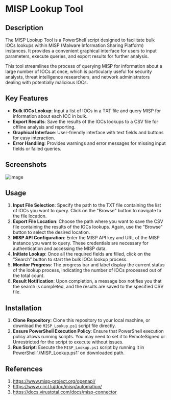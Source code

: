 # MISP Lookup Tool

## Description
The MISP Lookup Tool is a PowerShell script designed to facilitate bulk IOCs lookups within MISP (Malware Information Sharing Platform) instances. It provides a convenient graphical interface for users to input parameters, execute queries, and export results for further analysis.

This tool streamlines the process of querying MISP for information about a large number of IOCs at once, which is particularly useful for security analysts, threat intelligence researchers, and network administrators dealing with potentially malicious IOCs.

## Key Features
- **Bulk IOCs Lookup**: Input a list of IOCs in a TXT file and query MISP for information about each IOC in bulk.
- **Export Results**: Save the results of the IOCs lookups to a CSV file for offline analysis and reporting.
- **Graphical Interface**: User-friendly interface with text fields and buttons for easy interaction.
- **Error Handling**: Provides warnings and error messages for missing input fields or failed queries.

## Screenshots
![image](https://github.com/muhammadtalaat/MISP-Lookup-Tool/assets/167099589/56ecb47a-8b5c-4dac-938f-177edfb168de)

## Usage
1. **Input File Selection**: Specify the path to the TXT file containing the list of IOCs you want to query. Click on the "Browse" button to navigate to the file location.
2. **Export File Location**: Choose the path where you want to save the CSV file containing the results of the IOCs lookups. Again, use the "Browse" button to select the desired location.
3. **MISP API Configuration**: Enter the MISP API key and URL of the MISP instance you want to query. These credentials are necessary for authentication and accessing the MISP data.
4. **Initiate Lookup**: Once all the required fields are filled, click on the "Search" button to start the bulk IOCs lookup process.
5. **Monitor Progress**: The progress bar and label display the current status of the lookup process, indicating the number of IOCs processed out of the total count.
6. **Result Notification**: Upon completion, a message box notifies you that the search is completed, and the results are saved to the specified CSV file.

## Installation
1. **Clone Repository**: Clone this repository to your local machine, or download the `MISP_Lookup.ps1` script file directly.
2. **Ensure PowerShell Execution Policy**: Ensure that PowerShell execution policy allows running scripts. You may need to set it to RemoteSigned or Unrestricted for the script to execute without issues.
3. **Run Script**: Execute the `MISP_Lookup.ps1` script by running it in PowerShell'.\MISP_Lookup.ps1' on downloaded path.

## References
1. https://www.misp-project.org/openapi/
2. https://www.circl.lu/doc/misp/automation/
3. https://docs.virustotal.com/docs/misp-connector
